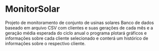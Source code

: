 # MonitorSolar
Projeto de monitoramento de conjunto de usinas solares
Banco de dados baseado em arquivo CSV com clientes e suas gerações de cada mês e a geração média esperada do ciclo anual
o programa plotará gráficos e informações sobre cada cliente selecionado e conterá um histórico de informações sobre o respectivo cliente.
